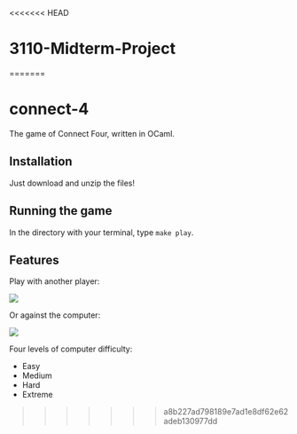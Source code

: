 <<<<<<< HEAD
# 3110-Midterm-Project
=======
# connect-4
The game of Connect Four, written in OCaml.

## Installation
Just download and unzip the files!

## Running the game
In the directory with your terminal, type ```make play```.

## Features
Play with another player:

![](https://imgur.com/1hWMcoK.gif)

Or against the computer:

![](https://imgur.com/DB5zQHu.gif)

Four levels of computer difficulty:
 - Easy
 - Medium
 - Hard
 - Extreme
>>>>>>> a8b227ad798189e7ad1e8df62e62adeb130977dd
